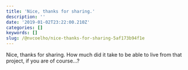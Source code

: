 ```yaml
---
title: 'Nice, thanks for sharing.'
description: ''
date: '2019-01-02T23:22:00.210Z'
categories: []
keywords: []
slug: /@nvcoelho/nice-thanks-for-sharing-5af173b94f1e
---
```


Nice, thanks for sharing. How much did it take to be able to live from that project, if you are of course…?
